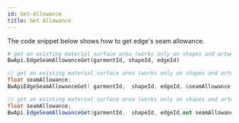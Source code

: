 ```yaml
---
id: Get-Allowance
title: Get Allowance
---
```

The code snippet below shows how to get edge's seam allowance. <br/>
<!--DOCUSAURUS_CODE_TABS-->
<!--Python-->
```python
# get an existing material surface area (works only on shapes and artworks)
BwApi.EdgeSeamAllowanceGet(garmentId, shapeId, edgeId)
```
<!--C++-->
```cpp
// get an existing material surface area (works only on shapes and artworks)
float seamAllowance;
BwApiEdgeSeamAllowanceGet( garmentId,  shapeId, edgeId, &seamAllowance);
```
<!--C#-->
```csharp
// get an existing material surface area (works only on shapes and artworks)
float seamAllowance;
BwApi.EdgeSeamAllowanceGet(garmentId,  shapeId, edgeId,out seamAllowance);
```
<!--END_DOCUSAURUS_CODE_TABS-->
<br/>



